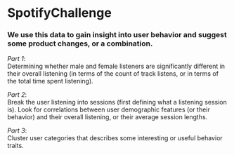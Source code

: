 # SpotifyChallenge

### We use this data to gain insight into user behavior and suggest some product changes, or a combination.

*Part 1*:  
Determining whether male and female listeners are significantly different in their overall listening (in terms of the count of track listens, or in terms of the total time spent listening).

*Part 2*:  
Break the user listening into sessions (first defining what a listening session is). Look for correlations between user demographic features (or their behavior) and their overall listening, or their average session lengths.

*Part 3*:  
Cluster user categories that describes some interesting or useful behavior traits.
